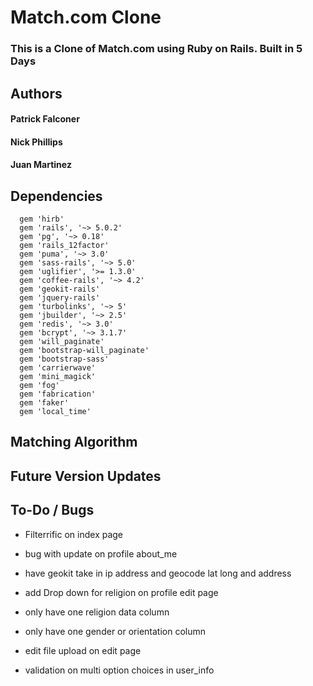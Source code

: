 # Match.com Clone
### This is a Clone of Match.com using Ruby on Rails. Built in 5 Days

## Authors
#### Patrick Falconer
#### Nick Phillips
#### Juan Martinez

## Dependencies
  ```
    gem 'hirb'
    gem 'rails', '~> 5.0.2'
    gem 'pg', '~> 0.18'
    gem 'rails_12factor'
    gem 'puma', '~> 3.0'
    gem 'sass-rails', '~> 5.0'
    gem 'uglifier', '>= 1.3.0'
    gem 'coffee-rails', '~> 4.2'
    gem 'geokit-rails'
    gem 'jquery-rails'
    gem 'turbolinks', '~> 5'
    gem 'jbuilder', '~> 2.5'
    gem 'redis', '~> 3.0'
    gem 'bcrypt', '~> 3.1.7'
    gem 'will_paginate'
    gem 'bootstrap-will_paginate'
    gem 'bootstrap-sass'
    gem 'carrierwave'
    gem 'mini_magick'
    gem 'fog'
    gem 'fabrication'
    gem 'faker'
    gem 'local_time'
  ```
## Matching Algorithm

## Future Version Updates

## To-Do / Bugs
  * Filterrific on index page

  * bug with update on profile about_me

  * have geokit take in ip address and geocode lat long and address

  * add Drop down for religion on profile edit page

  * only have one religion data column

  * only have one gender or orientation column

  * edit file upload on edit page

  * validation on multi option choices in user_info
